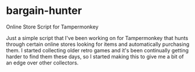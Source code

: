 # bargain-hunter
Online Store Script for Tampermonkey

Just a simple script that I've been working on for Tampermonkey that hunts through certain online stores looking for items and automatically
purchasing them. I started collecting older retro games and it's been continually getting harder to find them these days, so I started
making this to give me a bit of an edge over other collectors.
